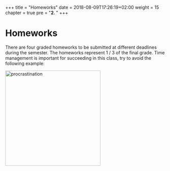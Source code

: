+++
title = "Homeworks"
date = 2018-08-09T17:26:19+02:00
weight = 15
chapter = true
pre = "<b>2. </b>"
+++

# Homeworks

There are four graded homeworks to be submitted at different deadlines during the semester. The homeworks represent 1 / 3 of the final grade. Time management is important for succeeding in this class, try to avoid the following example:

<img src="https://media.giphy.com/media/SsUnirNjTGvFm/giphy.gif" alt="procrastination" width="300px"/> 
